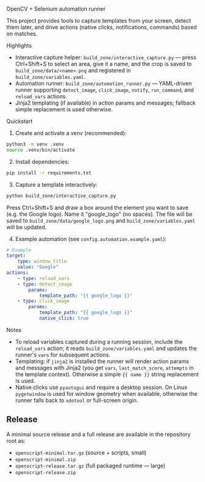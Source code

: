 OpenCV + Selenium automation runner

This project provides tools to capture templates from your screen, detect them later, and drive actions (native clicks, notifications, commands) based on matches.

Highlights
- Interactive capture helper: `build_zone/interactive_capture.py` — press Ctrl+Shift+S to select an area, give it a name, and the crop is saved to `build_zone/data/<name>.png` and registered in `build_zone/variables.yaml`.
- Automation runner: `build_zone/automation_runner.py` — YAML-driven runner supporting `detect_image`, `click_image`, `notify`, `run_command`, and `reload_vars` actions.
- Jinja2 templating (if available) in action params and messages; fallback simple replacement is used otherwise.

Quickstart

1. Create and activate a venv (recommended):

```bash
python3 -m venv .venv
source .venv/bin/activate
```

2. Install dependencies:

```bash
pip install -r requirements.txt
```

3. Capture a template interactively:

```bash
python build_zone/interactive_capture.py
```

Press Ctrl+Shift+S and draw a box around the element you want to save (e.g. the Google logo). Name it "google_logo" (no spaces). The file will be saved to `build_zone/data/google_logo.png` and `build_zone/variables.yaml` will be updated.

4. Example automation (see `config.automation.example.yaml`):

```yaml
# Example
target:
	type: window_title
	value: "Google"
actions:
	- type: reload_vars
	- type: detect_image
		params:
			template_path: "{{ google_logo }}"
	- type: click_image
		params:
			template_path: "{{ google_logo }}"
			native_click: true
```

Notes
- To reload variables captured during a running session, include the `reload_vars` action; it reads `build_zone/variables.yaml` and updates the runner's `vars` for subsequent actions.
- Templating: if `jinja2` is installed the runner will render action params and messages with Jinja2 (you get `vars`, `last_match_score`, `attempts` in the template context). Otherwise a simple `{{ name }}` string replacement is used.
- Native clicks use `pyautogui` and require a desktop session. On Linux `pygetwindow` is used for window geometry when available, otherwise the runner falls back to `xdotool` or full-screen origin.



Release
-------

A minimal source release and a full release are available in the repository root as:

- `openscript-minimal.tar.gz` (source + scripts, small)
- `openscript-minimal.zip`
- `openscript-release.tar.gz` (full packaged runtime — large)
- `openscript-release.zip`


